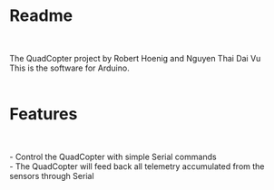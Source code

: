 <h1>Readme</h1><br>
<p>The QuadCopter project by Robert Hoenig and Nguyen Thai Dai Vu<br>
This is the software for Arduino.<br><br></p>
<h1>Features</h1><br>
<p>- Control the QuadCopter with simple Serial commands<br>
- The QuadCopter will feed back all telemetry accumulated from the sensors through Serial</p>
